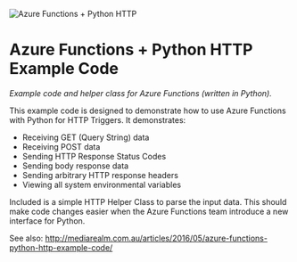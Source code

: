 ![Azure Functions +  Python HTTP](http://mediarealm.com.au/wp-content/uploads/2016/05/Azure-Functions-Python-HTTP.png)

# Azure Functions + Python HTTP Example Code
*Example code and helper class for Azure Functions (written in Python).*

This example code is designed to demonstrate how to use Azure Functions with Python for HTTP Triggers. It demonstrates:

* Receiving GET (Query String) data
* Receiving POST data
* Sending HTTP Response Status Codes
* Sending body response data
* Sending arbitrary HTTP response headers
* Viewing all system environmental variables

Included is a simple HTTP Helper Class to parse the input data. This should make code changes easier when the Azure Functions team introduce a new interface for Python.

See also: http://mediarealm.com.au/articles/2016/05/azure-functions-python-http-example-code/
